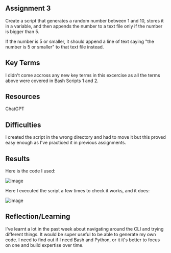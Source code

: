 ##  Assignment 3
Create a script that generates a random number between 1 and 10, stores it in a variable, and then appends the number to a text file only if the number is bigger than 5. 

If the number is 5 or smaller, it should append a line of text saying "the number is 5 or smaller" to that text file instead.

## Key Terms

I didn't come accross any new key terms in this excercise as all the terms above were covered in Bash Scripts 1 and 2.

##  Resources
ChatGPT


##  Difficulties
I created the script in the wrong directory and had to move it but this proved easy enough as I've practiced it in previous assignments.

##  Results

Here is the code I used:

![image](https://github.com/techgrounds/cloud-assignments-E28MS/assets/151161141/90d4e282-ff4a-4dc9-9670-0a49277e5e97)


Here I executed the script a few times to check it works, and it does:

![image](https://github.com/techgrounds/cloud-assignments-E28MS/assets/151161141/dcd5ed0e-8f43-4e5f-a35f-ba1ecbec8b00)


##  Reflection/Learning
I've learnt a lot in the past week about navigating around the CLI and trying different things.  It would be super useful to be able to generate my own code.  I need to find out if I need Bash and Python, or it it's better to focus on one and build expertise over time. 
